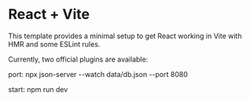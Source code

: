 # React + Vite

This template provides a minimal setup to get React working in Vite with HMR and some ESLint rules.

Currently, two official plugins are available:

port: npx json-server --watch data/db.json --port 8080

start: npm run dev
